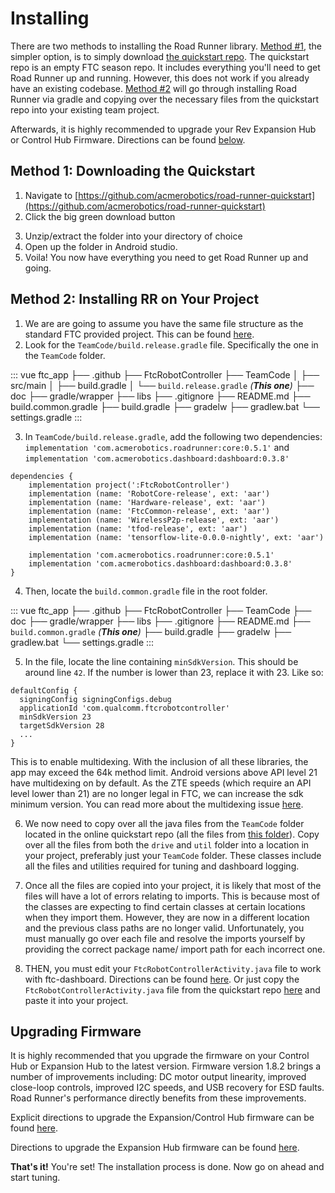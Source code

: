 # Installing

There are two methods to installing the Road Runner library. [Method #1](#method-1-downloading-the-quickstart), the simpler option, is to simply download [the quickstart repo](https://github.com/acmerobotics/road-runner-quickstart). The quickstart repo is an empty FTC season repo. It includes everything you'll need to get Road Runner up and running. However, this does not work if you already have an existing codebase. [Method #2](#method-2-installing-rr-on-your-project) will go through installing Road Runner via gradle and copying over the necessary files from the quickstart repo into your existing team project.

Afterwards, it is highly recommended to upgrade your Rev Expansion Hub or Control Hub Firmware. Directions can be found [below](#upgrading-firmware).

## Method 1: Downloading the Quickstart

1. Navigate to [https://github.com/acmerobotics/road-runner-quickstart](https://github.com/acmerobotics/road-runner-quickstart)
2. Click the big green download button

<VideoDisplay src="./assets/installing/github-download-btn.mp4" width="100%"/>

3. Unzip/extract the folder into your directory of choice
4. Open up the folder in Android studio.
5. Voila! You now have everything you need to get Road Runner up and going.

## Method 2: Installing RR on Your Project

1. We are are going to assume you have the same file structure as the standard FTC provided project. This can be found [here](https://github.com/FIRST-Tech-Challenge/SkyStone).
2. Look for the `TeamCode/build.release.gradle` file. Specifically the one in the `TeamCode` folder.

<!-- prettier-ignore -->
::: vue
<span class="folder">ftc_app</span>
├── <span class="folder">.github</span>
├── <span class="folder">FtcRobotController</span>
├── <span class="folder">TeamCode</span>
│  ├── <span class="folder">src/main</span>
│  ├── <span class="file">build.gradle</span>
│  └── <span class="file">`build.release.gradle` _(**This one**)_</span>
├── <span class="folder">doc</span>
├── <span class="folder">gradle/wrapper</span>
├── <span class="folder">libs</span>
├── <span class="file">.gitignore</span>
├── <span class="file">README.md</span>
├── <span class="file">build.common.gradle</span>
├── <span class="file">build.gradle</span>
├── <span class="file">gradelw</span>
├── <span class="file">gradlew.bat</span>
└── <span class="file">settings.gradle</span>
:::

3. In `TeamCode/build.release.gradle`, add the following two dependencies: `implementation 'com.acmerobotics.roadrunner:core:0.5.1'` and `implementation 'com.acmerobotics.dashboard:dashboard:0.3.8'`

```groovy{10,11}
dependencies {
    implementation project(':FtcRobotController')
    implementation (name: 'RobotCore-release', ext: 'aar')
    implementation (name: 'Hardware-release', ext: 'aar')
    implementation (name: 'FtcCommon-release', ext: 'aar')
    implementation (name: 'WirelessP2p-release', ext: 'aar')
    implementation (name: 'tfod-release', ext: 'aar')
    implementation (name: 'tensorflow-lite-0.0.0-nightly', ext: 'aar')

    implementation 'com.acmerobotics.roadrunner:core:0.5.1'
    implementation 'com.acmerobotics.dashboard:dashboard:0.3.8'
}
```

4. Then, locate the `build.common.gradle` file in the root folder.

<!-- prettier-ignore -->
::: vue
<span class="folder">ftc_app</span>
├── <span class="folder">.github</span>
├── <span class="folder">FtcRobotController</span>
├── <span class="folder">TeamCode</span>
├── <span class="folder">doc</span>
├── <span class="folder">gradle/wrapper</span>
├── <span class="folder">libs</span>
├── <span class="file">.gitignore</span>
├── <span class="file">README.md</span>
├── <span class="file">`build.common.gradle` _(**This one**)_</span>
├── <span class="file">build.gradle</span>
├── <span class="file">gradelw</span>
├── <span class="file">gradlew.bat</span>
└── <span class="file">settings.gradle</span>
:::

5. In the file, locate the line containing `minSdkVersion`. This should be around line `42`. If the number is lower than 23, replace it with 23. Like so:

```groovy{4}
defaultConfig {
  signingConfig signingConfigs.debug
  applicationId 'com.qualcomm.ftcrobotcontroller'
  minSdkVersion 23
  targetSdkVersion 28
  ...
}
```

This is to enable multidexing. With the inclusion of all these libraries, the app may exceed the 64k method limit. Android versions above API level 21 have multidexing on by default. As the ZTE speeds (which require an API level lower than 21) are no longer legal in FTC, we can increase the sdk minimum version. You can read more about the multidexing issue [here](https://developer.android.com/studio/build/multidex).

6. We now need to copy over all the java files from the `TeamCode` folder located in the online quickstart repo (all the files from [this folder](https://github.com/acmerobotics/road-runner-quickstart/tree/master/TeamCode/src/main/java/org/firstinspires/ftc/teamcode)). Copy over all the files from both the `drive` and `util` folder into a location in your project, preferably just your `TeamCode` folder. These classes include all the files and utilities required for tuning and dashboard logging.

7. Once all the files are copied into your project, it is likely that most of the files will have a lot of errors relating to imports. This is because most of the classes are expecting to find certain classes at certain locations when they import them. However, they are now in a different location and the previous class paths are no longer valid. Unfortunately, you must manually go over each file and resolve the imports yourself by providing the correct package name/ import path for each incorrect one.

8. THEN, you must edit your `FtcRobotControllerActivity.java` file to work with ftc-dashboard. Directions can be found [here](https://acmerobotics.github.io/ftc-dashboard/gettingstarted). Or just copy the `FtcRobotControllerActivity.java` file from the quickstart repo [here](https://github.com/acmerobotics/road-runner-quickstart/blob/master/FtcRobotController/src/main/java/org/firstinspires/ftc/robotcontroller/internal/FtcRobotControllerActivity.java) and paste it into your project.

## Upgrading Firmware

It is highly recommended that you upgrade the firmware on your Control Hub or Expansion Hub to the latest version. Firmware version 1.8.2 brings a number of improvements including: DC motor output linearity, improved close-loop controls, improved I2C speeds, and USB recovery for ESD faults. Road Runner's performance directly benefits from these improvements.

Explicit directions to upgrade the Expansion/Control Hub firmware can be found [here](https://github.com/FIRST-Tech-Challenge/SKYSTONE/wiki/Managing-a-Control-Hub#Updating-the-Expansion-Hub-Firmware).

Directions to upgrade the Expansion Hub firmware can be found [here](http://www.revrobotics.com/software/#ExpansionHubFirmware).

**That's it!** You're set! The installation process is done. Now go on ahead and start tuning.
